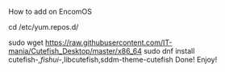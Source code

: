 How to add on EncomOS

cd /etc/yum.repos.d/

sudo wget https://raw.githubusercontent.com/IT-mania/Cutefish_Desktop/master/x86_64
sudo dnf install cutefish-*,fishui-*,libcutefish,sddm-theme-cutefish
Done! Enjoy!

